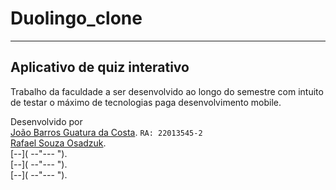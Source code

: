 # Duolingo_clone
------------------------------
Aplicativo de quiz interativo
------------------------------
Trabalho da faculdade a ser desenvolvido ao longo do semestre com intuito de testar o máximo de tecnologias paga desenvolvimento mobile. <br>

Desenvolvido por <br>
[João Barros Guatura da Costa](https://github.com/JoaoGuatura "João Barros"). `RA: 22013545-2`<br>
[Rafael Souza Osadzuk]("22137934-2"). <br>
[--]( --"--- "). <br>
[--]( --"--- "). <br>
[--]( --"--- "). 
